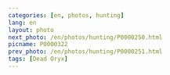 ```yaml
---
categories: [en, photos, hunting]
lang: en
layout: photo
next_photo: /en/photos/hunting/P0000250.html
picname: P0000322
prev_photo: /en/photos/hunting/P0000251.html
tags: [Dead Oryx]
---
```


